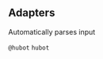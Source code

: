 ## Adapters

Automatically parses input

 `@hubot` <!-- .element: class="fragment fade-outt" -->
 `hubot` <!-- .element: class="fragment" -->